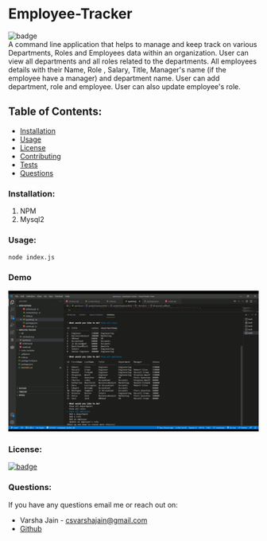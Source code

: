 # Employee-Tracker

![badge](https://img.shields.io/github/languages/top/vjain83/employee-tracker)<br />
A command line application that helps to manage and keep track on various Departments, Roles and Employees data within an organization. User can view all departments and all roles related to the departments. All employees details with their Name, Role , Salary, Title, Manager's name (if the employee have a manager) and department name. User can add
department, role and employee. User can also update employee's role.

## Table of Contents:

- [Installation](#installation)
- [Usage](#usage)
- [License](#license)
- [Contributing](#contributing)
- [Tests](#tests)
- [Questions](#questions)

### Installation:

1. NPM
2. Mysql2

### Usage:
```
node index.js
```

### Demo

[![Demo Video for Employee Tracker](./assets/images/DemoScreenshot.png)](./assets/images/EmployeeTracker-Demo.mp4)

### License:

[![badge](https://img.shields.io/badge/License-ISC-yellow.svg)](https://opensource.org/licenses/ISC)

### Questions:

If you have any questions email me or reach out on:

- Varsha Jain - csvarshajain@gmail.com
- [Github](https://github.com/vjain83)
